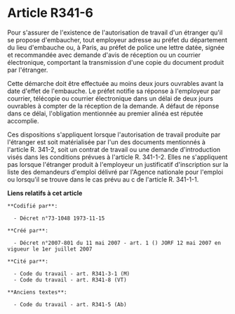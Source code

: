 # Article R341-6

Pour s'assurer de l'existence de l'autorisation de travail d'un étranger qu'il se propose d'embaucher, tout employeur adresse
au préfet du département du lieu d'embauche ou, à Paris, au préfet de police une lettre datée, signée et recommandée avec
demande d'avis de réception ou un courrier électronique, comportant la transmission d'une copie du document produit par
l'étranger.

Cette démarche doit être effectuée au moins deux jours ouvrables avant la date d'effet de l'embauche. Le préfet notifie sa
réponse à l'employeur par courrier, télécopie ou courrier électronique dans un délai de deux jours ouvrables à compter de la
réception de la demande. A défaut de réponse dans ce délai, l'obligation mentionnée au premier alinéa est réputée accomplie.

Ces dispositions s'appliquent lorsque l'autorisation de travail produite par l'étranger est soit matérialisée par l'un des
documents mentionnés à l'article R. 341-2, soit un contrat de travail ou une demande d'introduction visés dans les conditions
prévues à l'article R. 341-1-2. Elles ne s'appliquent pas lorsque l'étranger produit à l'employeur un justificatif
d'inscription sur la liste des demandeurs d'emploi délivré par l'Agence nationale pour l'emploi ou lorsqu'il se trouve dans
le cas prévu au c de l'article R. 341-1-1.

**Liens relatifs à cet article**

	**Codifié par**:

	  - Décret n°73-1048 1973-11-15

	**Créé par**:

	  - Décret n°2007-801 du 11 mai 2007 - art. 1 () JORF 12 mai 2007 en vigueur le 1er juillet 2007

	**Cité par**:

	  - Code du travail - art. R341-3-1 (M)
	  - Code du travail - art. R341-8 (VT)

	**Anciens textes**:

	  - Code du travail - art. R341-5 (Ab)
